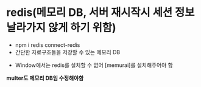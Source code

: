 # redis(메모리 DB, 서버 재시작시 세션 정보 날라가지 않게 하기 위함)
- npm i redis connect-redis
- 간단한 자료구조들을 저장할 수 있는 메모리 DB
* Window에서는 redis를 설치할 수 없어 [memurai]를 설치해주어야 함
 
 **multer도 메모리 DB임 수정해야함**
